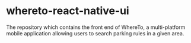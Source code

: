 # whereto-react-native-ui
The repository which contains the front end of WhereTo, a multi-platform mobile application allowing users to search parking rules in a given area.

